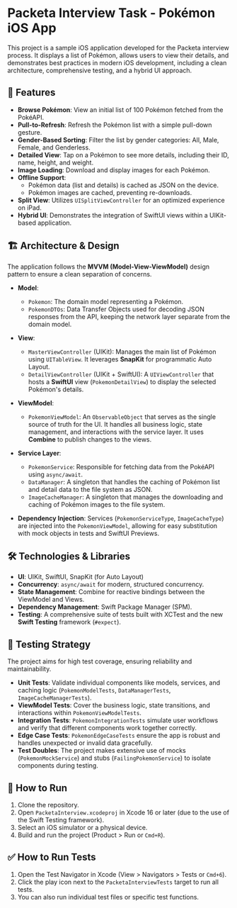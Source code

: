 # Packeta Interview Task - Pokémon iOS App

This project is a sample iOS application developed for the Packeta interview process. It displays a list of Pokémon, allows users to view their details, and demonstrates best practices in modern iOS development, including a clean architecture, comprehensive testing, and a hybrid UI approach.

## 🌟 Features

-   **Browse Pokémon**: View an initial list of 100 Pokémon fetched from the PokéAPI.
-   **Pull-to-Refresh**: Refresh the Pokémon list with a simple pull-down gesture.
-   **Gender-Based Sorting**: Filter the list by gender categories: All, Male, Female, and Genderless.
-   **Detailed View**: Tap on a Pokémon to see more details, including their ID, name, height, and weight.
-   **Image Loading**: Download and display images for each Pokémon.
-   **Offline Support**:
    -   Pokémon data (list and details) is cached as JSON on the device.
    -   Pokémon images are cached, preventing re-downloads.
-   **Split View**: Utilizes `UISplitViewController` for an optimized experience on iPad.
-   **Hybrid UI**: Demonstrates the integration of SwiftUI views within a UIKit-based application.

## 🏗️ Architecture & Design

The application follows the **MVVM (Model-View-ViewModel)** design pattern to ensure a clean separation of concerns.

-   **Model**:
    -   `Pokemon`: The domain model representing a Pokémon.
    -   `PokemonDTOs`: Data Transfer Objects used for decoding JSON responses from the API, keeping the network layer separate from the domain model.

-   **View**:
    -   `MasterViewController` (UIKit): Manages the main list of Pokémon using `UITableView`. It leverages **SnapKit** for programmatic Auto Layout.
    -   `DetailViewController` (UIKit + SwiftUI): A `UIViewController` that hosts a **SwiftUI** view (`PokemonDetailView`) to display the selected Pokémon's details.

-   **ViewModel**:
    -   `PokemonViewModel`: An `ObservableObject` that serves as the single source of truth for the UI. It handles all business logic, state management, and interactions with the service layer. It uses **Combine** to publish changes to the views.

-   **Service Layer**:
    -   `PokemonService`: Responsible for fetching data from the PokéAPI using `async/await`.
    -   `DataManager`: A singleton that handles the caching of Pokémon list and detail data to the file system as JSON.
    -   `ImageCacheManager`: A singleton that manages the downloading and caching of Pokémon images to the file system.

-   **Dependency Injection**: Services (`PokemonServiceType`, `ImageCacheType`) are injected into the `PokemonViewModel`, allowing for easy substitution with mock objects in tests and SwiftUI Previews.

## 🛠️ Technologies & Libraries

-   **UI**: UIKit, SwiftUI, SnapKit (for Auto Layout)
-   **Concurrency**: `async/await` for modern, structured concurrency.
-   **State Management**: Combine for reactive bindings between the ViewModel and Views.
-   **Dependency Management**: Swift Package Manager (SPM).
-   **Testing**: A comprehensive suite of tests built with XCTest and the new **Swift Testing** framework (`#expect`).

## 🧪 Testing Strategy

The project aims for high test coverage, ensuring reliability and maintainability.

-   **Unit Tests**: Validate individual components like models, services, and caching logic (`PokemonModelTests`, `DataManagerTests`, `ImageCacheManagerTests`).
-   **ViewModel Tests**: Cover the business logic, state transitions, and interactions within `PokemonViewModelTests`.
-   **Integration Tests**: `PokemonIntegrationTests` simulate user workflows and verify that different components work together correctly.
-   **Edge Case Tests**: `PokemonEdgeCaseTests` ensure the app is robust and handles unexpected or invalid data gracefully.
-   **Test Doubles**: The project makes extensive use of mocks (`PokemonMockService`) and stubs (`FailingPokemonService`) to isolate components during testing.

## 🚀 How to Run

1.  Clone the repository.
2.  Open `PacketaInterview.xcodeproj` in Xcode 16 or later (due to the use of the Swift Testing framework).
3.  Select an iOS simulator or a physical device.
4.  Build and run the project (Product > Run or `Cmd+R`).

## ✅ How to Run Tests

1.  Open the Test Navigator in Xcode (View > Navigators > Tests or `Cmd+6`).
2.  Click the play icon next to the `PacketaInterviewTests` target to run all tests.
3.  You can also run individual test files or specific test functions.
